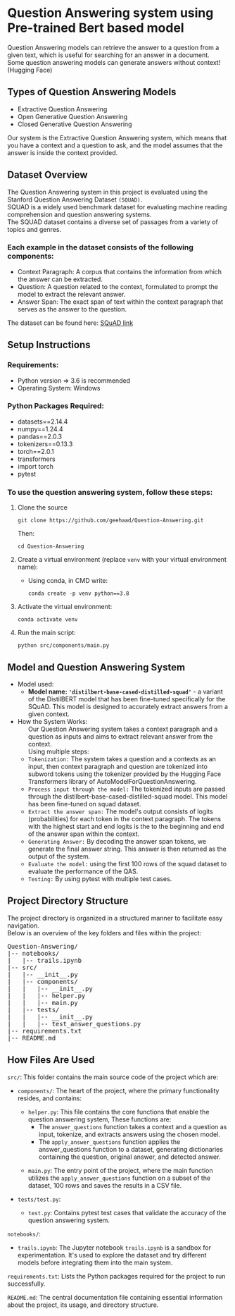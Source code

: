# Question Answering system using Pre-trained Bert based model 

Question Answering models can retrieve the answer to a question from a given text, which is useful for searching for an answer in a document. <br> Some question answering models can generate answers without context! (Hugging Face)

<h2>Types of Question Answering Models</h2>
<ul>
<li>Extractive Question Answering 
<li>Open Generative Question Answering 
<li>Closed Generative Question Answering 
</ul>

Our system is the Extractive Question Answering system, which means that you have a context and a question to ask, and the model assumes that the answer is inside the context provided.

<h2>Dataset Overview</h2>
The Question Answering system in this project is evaluated using the Stanford Question Answering Dataset <code>(SQUAD)</code>. <br>SQUAD is a widely used benchmark dataset for evaluating machine reading comprehension and question answering systems.<br>
The SQUAD dataset contains a diverse set of passages from a variety of topics and genres.
<br>
<h3>Each example in the dataset consists of the following components:</h3>
<ul>
<li>Context Paragraph: A corpus that contains the information from which the answer can be extracted.
<li>Question: A question related to the context, formulated to prompt the model to extract the relevant answer.
<li>Answer Span: The exact span of text within the context paragraph that serves as the answer to the question.
</ul>
The dataset can be found here: <a href= "https://huggingface.co/datasets/squad">SQuAD link</a>

<h2>Setup Instructions</h2>
<h3>Requirements:</h3>
<ul>
    <li>Python version => 3.6 is recommended
    <li>Operating System: Windows
</ul>

<h3>Python Packages Required: </h3>
<ul> 
    <li>
        datasets==2.14.4
    <li>
        numpy==1.24.4
    <li>
        pandas==2.0.3
    <li>
        tokenizers==0.13.3
    <li>
        torch==2.0.1
    <li>
        transformers
    <li>
        import torch
    <li>
        pytest

</ul>

<h3>To use the question answering system, follow these steps:</h3>

1. Clone the source
    ```
	git clone https://github.com/geehaad/Question-Answering.git
	```
    Then:
    ```
    cd Question-Answering
    ```
2. Create a virtual environment (replace `venv` with your virtual environment name):
    * Using conda, in CMD write:
        ```
        conda create -p venv python==3.8
        ```

3. Activate the virtual environment:
    ```
    conda activate venv
    ```

4. Run the main script:
    ```
    python src/components/main.py
    ```
</code>

<h2>Model and Question Answering System</h2>
<ul>
<li>Model used:
    <ul>
        <li><b>Model name: <code>'distilbert-base-cased-distilled-squad'</b></code> - a variant of the DistilBERT model that has been fine-tuned specifically for the SQuAD. This model is designed to accurately extract answers from a given context.</li>
    </ul>
<li>How the System Works:
    <ul>
    Our Question Answering system takes a context paragraph and a question as inputs and aims to extract relevant answer from the context.<br>
    Using multiple steps:
        <li><code>Tokenization:</code>  The system takes a question and a contexts as an input, then context paragraph and question are tokenized into subword tokens using the tokenizer provided by the Hugging Face Transformers library of AutoModelForQuestionAnswering. 
        <li><code>Process input through the model:</code> The tokenized inputs are passed through the distilbert-base-cased-distilled-squad model. This model has been fine-tuned on squad dataset.
        <li><code>Extract the answer span:</code> The model's output consists of logits (probabilities) for each token in the context paragraph. The tokens with the highest start and end logits is the to the beginning and end of the answer span within the context.
        <li><code>Generating Answer:</code> By decoding the answer span tokens, we generate the final answer string. This answer is then returned as the output of the system.
        <li><code>Evaluate the model:</code> using the first 100 rows of the squad dataset to evaluate the performance of the QAS.
        <li><code>Testing:</code> By using pytest with multiple test cases.
    </ul>
</ul>

<h2>Project Directory Structure</h2>
The project directory is organized in a structured manner to facilitate easy navigation.<br>
Below is an overview of the key folders and files within the project:

<pre>
Question-Answering/
|-- notebooks/
|   |-- trails.ipynb
|-- src/
|   |-- __init__.py
|   |-- components/
|   |   |-- __init__.py
|   |   |-- helper.py
|   |   |-- main.py
|   |-- tests/
|   |   |-- __init__.py
|   |   |-- test_answer_questions.py
|-- requirements.txt
|-- README.md
</pre>

<h2>How Files Are Used</h2>
<code>src/</code>: This folder contains the main source code of the project which are:
<ul></p>
    <li><p><code>components/</code>: The heart of the project, where the primary functionality resides, and contains:</p>
        <ul>
            <li>
            <code>helper.py</code>: This file contains the core functions that enable the question answering system, These functions are: 
            <ul>
                <li>The <code>answer_questions</code> function takes a context and a question as input, tokenize, and extracts answers using the chosen model. 
                <li>The <code>apply_answer_questions</code> function applies the answer_questions function to a dataset, generating dictionaries containing the question, original answer, and detected answer.
            </ul>
            <li>
            <p><code>main.py</code>: The entry point of the project, where the main function utilizes the <code>apply_answer_questions</code> function on a subset of the dataset, 100 rows and saves the results in a CSV file.</p>
        </ul>   
    <li><p><code>tests/test.py</code>:</p>
    <ul>
    <li><p><code>test.py</code>: Contains pytest test cases that validate the accuracy of the question answering system.</p>
    </ul>     
</ul>
<p><code>notebooks/</code>:
<ul> <li><code>trails.ipynb</code>: The Jupyter notebook <code>trails.ipynb</code> is a sandbox for experimentation. It's used to explore the dataset and try different models before integrating them into the main system.
</ul>


<p><code>requirements.txt</code>: Lists the Python packages required for the project to run successfully.</p>
<p><code>README.md</code>: The central documentation file containing essential information about the project, its usage, and directory structure.</p>

